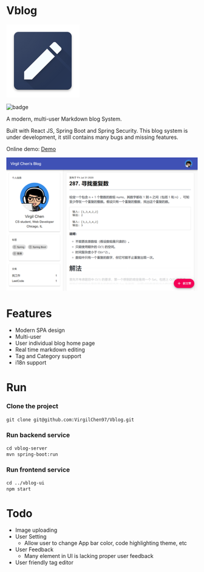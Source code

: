 # Vblog

![logo](imgs/logo.png)

![badge](https://img.shields.io/github/workflow/status/VirgilChen97/Vblog/Vblog%20build,%20test%20and%20deploy)

A modern, multi-user Markdown blog System.

Built with React JS, Spring Boot and Spring Security. This blog system is under development, it still contains many bugs and missing features.

Online demo: [Demo](http://blog.virgilchen.top)

![main](imgs/main.png)

# Features

- Modern SPA design
- Multi-user
- User individual blog home page
- Real time markdown editing
- Tag and Category support
- i18n support

# Run

### Clone the project

```
git clone git@github.com:VirgilChen97/Vblog.git
```

### Run backend service

```
cd vblog-server
mvn spring-boot:run
```

### Run frontend service

```
cd ../vblog-ui
npm start
```

# Todo

- Image uploading
- User Setting
  - Allow user to change App bar color, code highlighting theme, etc
- User Feedback
  - Many element in UI is lacking proper user feedback
- User friendly tag editor


